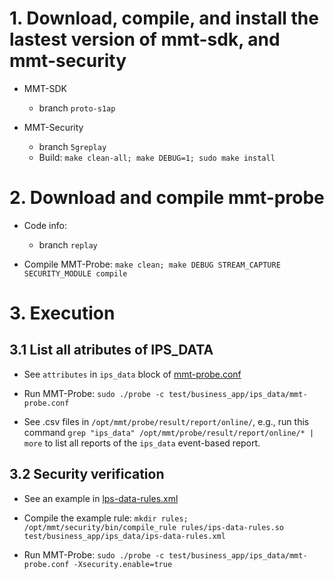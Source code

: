 
# 1. Download, compile, and install the lastest version of mmt-sdk, and mmt-security

- MMT-SDK
    + branch `proto-s1ap`

- MMT-Security
    + branch `5greplay`
    + Build: `make clean-all; make DEBUG=1; sudo make install`

# 2. Download and compile mmt-probe

- Code info:
    + branch `replay`

- Compile MMT-Probe: `make clean; make DEBUG STREAM_CAPTURE SECURITY_MODULE compile`



# 3. Execution

## 3.1 List all atributes of IPS_DATA

- See `attributes` in `ips_data` block of [mmt-probe.conf](./mmt-probe.conf)

- Run MMT-Probe: `sudo ./probe -c test/business_app/ips_data/mmt-probe.conf`

- See .csv files in `/opt/mmt/probe/result/report/online/`, e.g., run this command `grep "ips_data" /opt/mmt/probe/result/report/online/* | more`
to list all reports of the `ips_data` event-based report.



## 3.2 Security verification

- See an example in [lps-data-rules.xml](./lps-data-rules.xml)

- Compile the example rule: `mkdir rules; /opt/mmt/security/bin/compile_rule rules/ips-data-rules.so test/business_app/ips_data/ips-data-rules.xml`

- Run MMT-Probe: `sudo ./probe -c test/business_app/ips_data/mmt-probe.conf -Xsecurity.enable=true`
